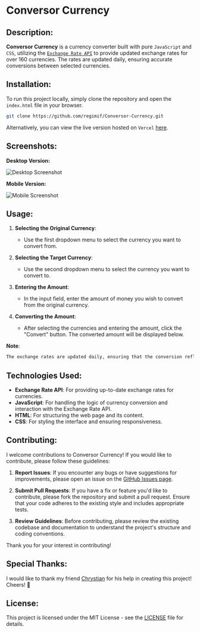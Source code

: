 # Conversor Currency

## Description:
<b>Conversor Currency</b> is a currency converter built with pure ```JavaScript``` and ```CSS```, utilizing the [```Exchange Rate API```](https://www.exchangerate-api.com/) to provide updated exchange rates for over 160 currencies. The rates are updated daily, ensuring accurate conversions between selected currencies.

## Installation:
To run this project locally, simply clone the repository and open the `index.html` file in your browser.
```bash
git clone https://github.com/regimif/Conversor-Currency.git
```
Alternatively, you can view the live version hosted on `Vercel` [here](https://conversor-currency.vercel.app/).

## Screenshots:
**Desktop Version:**

![Desktop Screenshot](https://github.com/user-attachments/assets/388e47be-3a36-4038-bfe3-b3be08c4375f)


**Mobile Version:**

![Mobile Screenshot](https://github.com/user-attachments/assets/e8777a7b-2fbb-4482-87b7-36c85f52d143)


## Usage:
1. **Selecting the Original Currency**:
   - Use the first dropdown menu to select the currency you want to convert from.

2. **Selecting the Target Currency**:
   - Use the second dropdown menu to select the currency you want to convert to.

3. **Entering the Amount**:
   - In the input field, enter the amount of money you wish to convert from the original currency.

4. **Converting the Amount**:
   - After selecting the currencies and entering the amount, click the "Convert" button. The converted amount will be displayed below.

**Note**:
```markdown
The exchange rates are updated daily, ensuring that the conversion reflects accurate rates.
```

## Technologies Used:
- **Exchange Rate API**: For providing up-to-date exchange rates for currencies.
- **JavaScript**: For handling the logic of currency conversion and interaction with the Exchange Rate API.
- **HTML**: For structuring the web page and its content.
- **CSS**: For styling the interface and ensuring responsiveness.

## Contributing:
I welcome contributions to Conversor Currency! If you would like to contribute, please follow these guidelines:

1. **Report Issues**: If you encounter any bugs or have suggestions for improvements, please open an issue on the [GitHub Issues page](https://github.com/regimif/Conversor-Currency/issues).

2. **Submit Pull Requests**: If you have a fix or feature you'd like to contribute, please fork the repository and submit a pull request. Ensure that your code adheres to the existing style and includes appropriate tests.

3. **Review Guidelines**: Before contributing, please review the existing codebase and documentation to understand the project's structure and coding conventions.

Thank you for your interest in contributing!

## Special Thanks:
I would like to thank my friend [Chrystian](https://github.com/chrystian21) for his help in creating this project! Cheers! 🎉

## License:
This project is licensed under the MIT License - see the [LICENSE](LICENSE) file for details.

